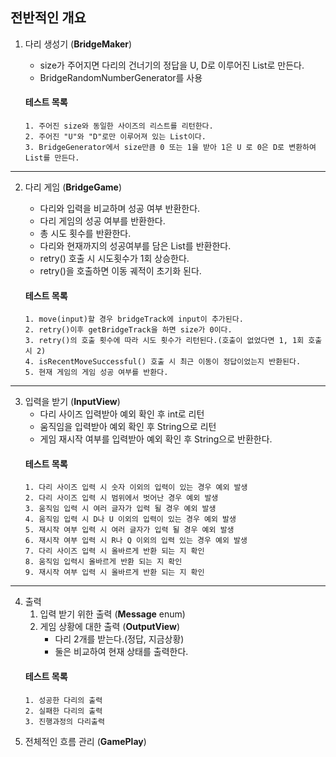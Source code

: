 ## 전반적인 개요

1. 다리 생성기 (**BridgeMaker**)
    - size가 주어지면 다리의 건너기의 정답을 U, D로 이루어진 List로 만든다.
    - BridgeRandomNumberGenerator를 사용

   #### 테스트 목록
       1. 주어진 size와 동일한 사이즈의 리스트를 리턴한다.
       2. 주어진 "U"와 "D"로만 이루어져 있는 List이다.
       3. BridgeGenerator에서 size만큼 0 또는 1을 받아 1은 U 로 0은 D로 변환하여 List를 만든다.

-------------------------------------------------------------

2. 다리 게임 (**BridgeGame**)
    - 다리와 입력을 비교하며 성공 여부 반환한다.
    - 다리 게임의 성공 여부를 반환한다.
    - 총 시도 횟수를 반환한다.
    - 다리와 현재까지의 성공여부를 담은 List를 반환한다.
    - retry() 호출 시 시도횟수가 1회 상승한다.
    - retry()을 호출하면 이동 궤적이 초기화 된다.

   #### 테스트 목록
       1. move(input)할 경우 bridgeTrack에 input이 추가된다.
       2. retry()이후 getBridgeTrack을 하면 size가 0이다.
       3. retry()의 호출 횟수에 따라 시도 횟수가 리턴된다.(호출이 없었다면 1, 1회 호출시 2)
       4. isRecentMoveSuccessful() 호출 시 최근 이동이 정답이었는지 반환된다. 
       5. 현재 게임의 게임 성공 여부를 반환다.

--------------------------------------------------------------------

3. 입력을 받기 (**InputView**)
    - 다리 사이즈 입력받아 예외 확인 후 int로 리턴
    - 움직임을 입력받아 예외 확인 후 String으로 리턴
    - 게임 재시작 여부를 입력받아 예외 확인 후 String으로 반환한다.
   #### 테스트 목록
       1. 다리 사이즈 입력 시 숫자 이외의 입력이 있는 경우 예외 발생
       2. 다리 사이즈 입력 시 범위에서 벗어난 경우 예외 발생
       3. 움직임 입력 시 여러 글자가 입력 될 경우 예외 발생
       4. 움직임 입력 시 D나 U 이외의 입력이 있는 경우 예외 발생
       5. 재시작 여부 입력 시 여러 글자가 입력 될 경우 예외 발생
       6. 재시작 여부 입력 시 R나 Q 이외의 입력 있는 경우 예외 발생
       7. 다리 사이즈 입력 시 올바르게 반환 되는 지 확인
       8. 움직임 입력시 올바르게 반환 되는 지 확인
       9. 재시작 여부 입력 시 올바르게 반환 되는 지 확인

--------------------------------------------------------

4. 출력
    1. 입력 받기 위한 출력 (**Message** enum)
    2. 게임 상황에 대한 출력 (**OutputView**)
        - 다리 2개를 받는다.(정답, 지금상황)
        - 둘은 비교하여 현재 상태를 출력한다.
   #### 테스트 목록
       1. 성공한 다리의 출력
       2. 실패한 다리의 출력
       3. 진행과정의 다리출력
5. 전체적인 흐름 관리 (**GamePlay**)
